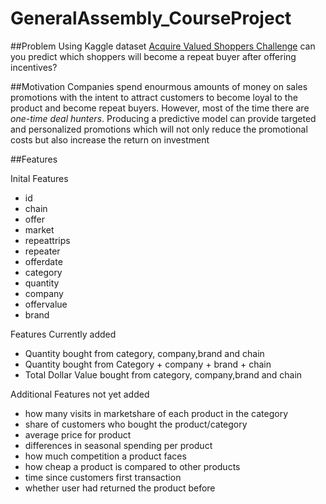 # GeneralAssembly_CourseProject

##Problem
Using Kaggle dataset [Acquire Valued Shoppers Challenge](https://www.kaggle.com/c/acquire-valued-shoppers-challenge) can you predict which shoppers will become a repeat buyer after offering incentives?

##Motivation
Companies spend enourmous amounts of money on sales promotions with the intent to attract customers to become loyal to the product and become repeat buyers. However, most of the time there are <em>one-time deal hunters</em>. Producing a predictive model can provide targeted and personalized promotions which will not only reduce the promotional costs but also increase the return on investment

##Features

Inital Features
* id
* chain
* offer
* market
* repeattrips
* repeater
* offerdate
* category
* quantity
* company
* offervalue
* brand

Features Currently added
* Quantity bought from category, company,brand and chain
* Quantity bought from Category + company + brand + chain
* Total Dollar Value bought from category, company,brand and chain

Additional Features not yet added
* how many visits in marketshare of each product in the category
* share of customers who bought the product/category
* average price for product
* differences in seasonal spending per product
* how much competition a product faces
* how cheap a product is compared to other products
* time since customers first transaction
* whether user had returned the product before